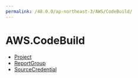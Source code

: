 ```yaml
---
permalink: /48.0.0/ap-northeast-3/AWS/CodeBuild/
---
```


# AWS.CodeBuild



* [Project](Project.md)
* [ReportGroup](ReportGroup.md)
* [SourceCredential](SourceCredential.md)